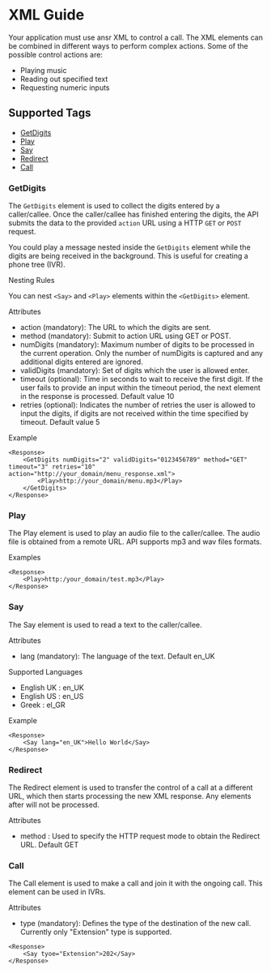 XML Guide
=========

Your application must use ansr XML to control a call. The XML elements can be combined in different ways to perform complex actions. Some of the possible control actions are:
* Playing music
* Reading out specified text
* Requesting numeric inputs

## Supported Tags

* [GetDigits](https://github.com/theansr/api/blob/master/sections/xml_guide.md#getdigits)
* [Play](https://github.com/theansr/api/blob/master/sections/xml_guide.md#play)
* [Say](https://github.com/theansr/api/blob/master/sections/xml_guide.md#say)
* [Redirect](https://github.com/theansr/api/blob/master/sections/xml_guide.md#redirect)
* [Call](https://github.com/theansr/api/blob/master/sections/xml_guide.md#call)


### GetDigits
The `GetDigits` element is used to collect the digits entered by a caller/callee. Once the caller/callee has finished entering the digits, the API submits the data to the provided `action` URL using a HTTP `GET` or `POST` request.

You could play a message nested inside the `GetDigits` element while the digits are being received in the background. This is useful for creating a phone tree (IVR).

Nesting Rules

You can nest `<Say>` and `<Play>` elements within the `<GetDigits>` element.

Attributes

* action (mandatory): The URL to which the digits are sent. 
* method (mandatory): Submit to action URL using GET or POST.
* numDigits (mandatory): Maximum number of digits to be processed in the current operation. Only the number of numDigits is captured and any additional digits entered are ignored.
* validDigits (mandatory): Set of digits which the user is allowed enter.
* timeout (optional): Time in seconds to wait to receive the first digit. If the user fails to provide an input within the timeout period, the next element in the response is processed. Default value 10
* retries (optional): Indicates the number of retries the user is allowed to input the digits, if digits are not received within the time specified by timeout. Default value 5


Example
```
<Response>
	<GetDigits numDigits="2" validDigits="0123456789" method="GET" timeout="3" retries="10" action="http://your_domain/menu_response.xml">
		<Play>http://your_domain/menu.mp3</Play>
	</GetDigits>
</Response>
```

### Play
The Play element is used to play an audio file to the caller/callee. The audio file is obtained from a remote URL. API supports mp3 and wav files formats.

Examples

```
<Response>
    <Play>http:/your_domain/test.mp3</Play>
</Response>
```

### Say
The Say element is used to read a text to the caller/callee.

Attributes

* lang (mandatory): The language of the text. Default en_UK

Supported Languages

* English UK : en_UK
* English US : en_US
* Greek : el_GR

Example

```
<Response>
    <Say lang="en_UK">Hello World</Say>
</Response>
```

### Redirect

The Redirect element is used to transfer the control of a call at a different URL, which then starts processing the new XML response. Any elements after <Redirect> will not be processed.

Attributes

* method : Used to specify the HTTP request mode to obtain the Redirect URL. Default GET


### Call 
The Call element is used to make a call and join it with the ongoing call. This element can be used in IVRs.

Attributes

* type (mandatory): Defines the type of the destination of the new call. Currently only "Extension" type is supported.

```
<Response>
    <Say tyoe="Extension">202</Say>
</Response>
```
